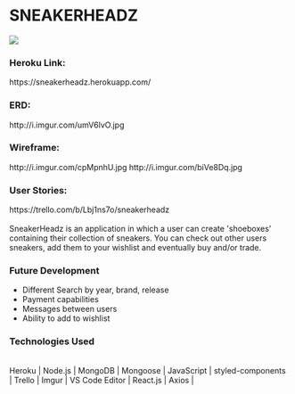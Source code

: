 <h1>SNEAKERHEADZ</h1>
<img src="https://i.imgur.com/O3jhqgAm.jpg">

<h3>Heroku Link:</h3> https://sneakerheadz.herokuapp.com/
<br>
<h3>ERD:</h3> http://i.imgur.com/umV6lvO.jpg
<br>
<h3>Wireframe:</h3> http://i.imgur.com/cpMpnhU.jpg     
http://i.imgur.com/biVe8Dq.jpg
<br>
<h3>User Stories:</h3> https://trello.com/b/Lbj1ns7o/sneakerheadz
<br>
<br>
SneakerHeadz is an application in which a user can create 'shoeboxes' containing their collection of sneakers.  You can check out other users sneakers, add them to your wishlist and eventually buy and/or trade.

<h3>Future Development</h3>
<ul>
<li>Different Search by year, brand, release</li>
<li>Payment capabilities</li>
<li>Messages between users</li>
<li>Ability to add to wishlist</li>
</ul>

<h3>Technologies Used</h3><br>
Heroku | Node.js | MongoDB | Mongoose | JavaScript | styled-components | Trello | Imgur | VS Code Editor | React.js | Axios | 


